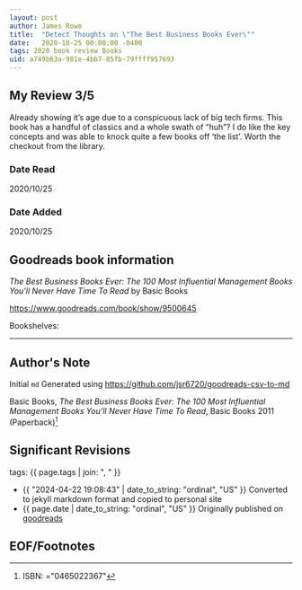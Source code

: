 ```yaml
---
layout: post
author: James Rowe
title:  "Detect Thoughts on \"The Best Business Books Ever\""
date:   2020-10-25 00:00:00 -0400
tags: 2020 book review Books 
uid: a749b63a-981e-4bb7-85fb-79ffff957693
---
```




## My Review 3/5

Already showing it’s age due to a conspicuous lack of big tech firms. This book has a handful of classics and a whole swath of “huh”? I do like the key concepts and was able to knock quite a few books off ‘the list’. Worth the checkout from the library. 

### Date Read
2020/10/25

### Date Added
2020/10/25

## Goodreads book information

*The Best Business Books Ever: The 100 Most Influential Management Books You'll Never Have Time To Read* by Basic Books

https://www.goodreads.com/book/show/9500645

Bookshelves: 

---

## Author's Note

Initial `md` Generated using https://github.com/jsr6720/goodreads-csv-to-md

Basic Books, *The Best Business Books Ever: The 100 Most Influential Management Books You'll Never Have Time To Read*,  Basic Books 2011 (Paperback)[^1]

## Significant Revisions

tags: {{ page.tags | join: ", " }} <!-- todo move this somewhere -->

- {{ "2024-04-22 19:08:43" | date_to_string: "ordinal", "US" }} Converted to jekyll markdown format and copied to personal site
- {{ page.date | date_to_string: "ordinal", "US" }} Originally published on [goodreads](https://www.goodreads.com)

## EOF/Footnotes

[^1]: ISBN: ="0465022367"